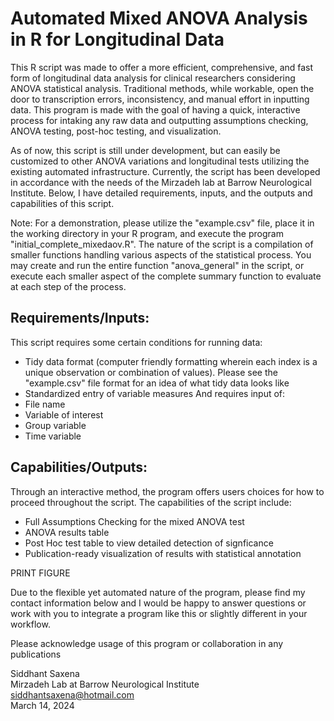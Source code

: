 # Automated Mixed ANOVA Analysis in R for Longitudinal  Data 

This R script was made to offer a more efficient, comprehensive, and fast form of longitudinal data analysis for clinical researchers considering ANOVA statistical analysis. Traditional methods, while workable, open the door to transcription errors, inconsistency, and manual effort in inputting data. This program is made with the goal of having a quick, interactive process for intaking any raw data and outputting assumptions checking, ANOVA testing, post-hoc testing, and visualization. 

As of now, this script is still under development, but can easily be customized to other ANOVA variations and longitudinal tests utilizing the existing automated infrastructure. Currently, the script has been developed in accordance with the needs of the Mirzadeh lab at Barrow Neurological Institute. Below, I have detailed requirements, inputs, and the outputs and capabilities of this script. 

Note: For a demonstration, please utilize the "example.csv" file, place it in the working directory in your R program, and execute the program "initial_complete_mixedaov.R". The nature of the script is a compilation of smaller functions handling various aspects of the statistical process. You may create and run the entire function "anova_general" in the script, or execute each smaller aspect of the complete summary function to evaluate at each step of the process. 

## Requirements/Inputs:

This script requires some certain conditions for running data:
- Tidy data format (computer friendly formatting wherein each index is a unique observation or combination of values). Please see the "example.csv" file format for an idea of what tidy data looks like
- Standardized entry of variable measures
And requires input of:
-   File name
-   Variable of interest
-   Group variable
-   Time variable

## Capabilities/Outputs:

Through an interactive method, the program offers users choices for how to proceed throughout the script. 
The capabilities of the script include:
- Full Assumptions Checking for the mixed ANOVA test
- ANOVA results table
- Post Hoc test table to view detailed detection of signficance
- Publication-ready visualization of results with statistical annotation

PRINT FIGURE

Due to the flexible yet automated nature of the program, please find my contact information below and I would be happy to answer questions or work with you to integrate a program like this or slightly different in your workflow.

Please acknowledge usage of this program or collaboration in any publications

Siddhant Saxena <br>
Mirzadeh Lab at Barrow Neurological Institute <br>
siddhantsaxena@hotmail.com <br>
March 14, 2024
